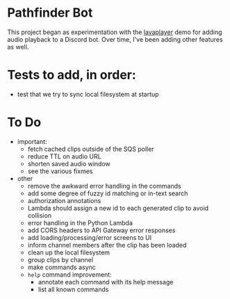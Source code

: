 # Pathfinder Bot
This project began as experimentation with the [lavaplayer](https://github.com/sedmelluq/lavaplayer/tree/master/demo-jda)
demo for adding audio playback to a Discord bot. Over time, I've been adding other features as well.

# Tests to add, in order:
* test that we try to sync local filesystem at startup

# To Do
* important:
    * fetch cached clips outside of the SQS poller
    * reduce TTL on audio URL
    * shorten saved audio window
    * see the various fixmes
* other
    * remove the awkward error handling in the commands
    * add some degree of fuzzy id matching or in-text search
    * authorization annotations
    * Lambda should assign a new id to each generated clip to avoid collision
    * error handling in the Python Lambda
    * add CORS headers to API Gateway error responses
    * add loading/processing/error screens to UI
    * inform channel members after the clip has been loaded
    * clean up the local filesystem
    * group clips by channel
    * make commands async
    * `help` command improvement:
        * annotate each command with its help message
        * list all known commands
